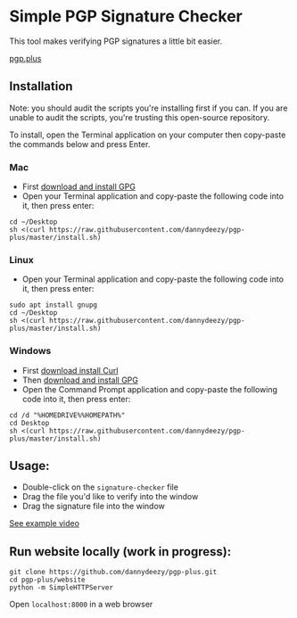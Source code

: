 # Simple PGP Signature Checker
This tool makes verifying PGP signatures a little bit easier.

[pgp.plus](https://pgp.plus)
## Installation
Note: you should audit the scripts you're installing first if you can. If you are unable to audit the scripts, you're trusting this open-source repository.

To install, open the Terminal application on your computer then copy-paste the commands below and press Enter. 

### Mac
- First [download and install GPG](https://gpgtools.org/)
- Open your Terminal application and copy-paste the following code into it, then press enter:
```
cd ~/Desktop
sh <(curl https://raw.githubusercontent.com/dannydeezy/pgp-plus/master/install.sh)
```

### Linux
- Open your Terminal application and copy-paste the following code into it, then press enter:
```
sudo apt install gnupg
cd ~/Desktop
sh <(curl https://raw.githubusercontent.com/dannydeezy/pgp-plus/master/install.sh)
```

### Windows
- First [download install Curl](https://curl.haxx.se/windows/)
- Then [download and install GPG](https://gpg4win.org/download.html)
- Open the Command Prompt application and copy-paste the following code into it, then press enter:
```
cd /d "%HOMEDRIVE%%HOMEPATH%"
cd Desktop
sh <(curl https://raw.githubusercontent.com/dannydeezy/pgp-plus/master/install.sh)
```

## Usage:
- Double-click on the `signature-checker` file
- Drag the file you'd like to verify into the window
- Drag the signature file into the window

[See example video](https://pgp.plus)

## Run website locally (work in progress):
```
git clone https://github.com/dannydeezy/pgp-plus.git
cd pgp-plus/website
python -m SimpleHTTPServer
```
Open `localhost:8000` in a web browser
